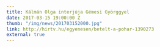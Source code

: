 ```yaml
---
title: Kálmán Olga interjúja Gémesi Györggyel
date: 2017-03-15 19:00:00 Z
thumb: "/img/news/201703152000.jpg"
link: http://hirtv.hu/egyenesen/betelt-a-pohar-1390273
external: true
---
```


